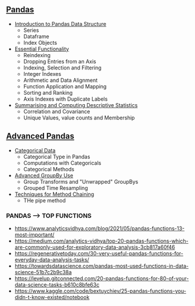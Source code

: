 ## [Pandas]()
  - [Introduction to Pandas Data Structure]()
    - Series
    - Dataframe
    - Index Objects
  - [Essential Functionality]()
    - Reindexing
    - Dropping Entries from an Axis
    - Indexing, Selection and Filtering
    - Integer Indexes
    - Arithmetic and Data Alignment
    - Function Application and Mapping
    - Sorting and Ranking
    - Axis Indexes with Duplicate Labels
  - [Summarising and Computing Descriptive Statistics]()
    - Correlation and Covariance
    - Unique Values, value counts and Membership    


## [Advanced Pandas]()

- [Categorical Data]()
  - Categorical Type in Pandas
  - Computations with Categoricals
  - Categorical Methods
- [Advanced GroupBy Use]()
  - Group Transforms and "Unwrapped" GroupBys
  - Grouped Time Resampling
- [Techniques for Method Chaining]()
  - THe pipe method     

### PANDAS --> TOP FUNCTIONS

- https://www.analyticsvidhya.com/blog/2021/05/pandas-functions-13-most-important/
- https://medium.com/analytics-vidhya/top-20-pandas-functions-which-are-commonly-used-for-exploratory-data-analysis-3cb817a60f46
- https://regenerativetoday.com/30-very-useful-pandas-functions-for-everyday-data-analysis-tasks/
- https://towardsdatascience.com/pandas-most-used-functions-in-data-science-51b7c2b9c38a
- https://levelup.gitconnected.com/20-pandas-functions-for-80-of-your-data-science-tasks-b610c8bfe63c
- https://www.kaggle.com/code/bextuychiev/25-pandas-functions-you-didn-t-know-existed/notebook
